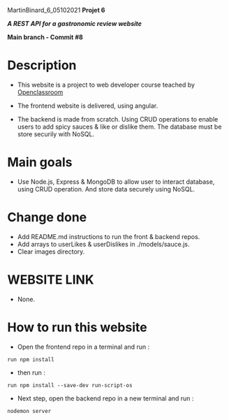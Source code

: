 MartinBinard_6_05102021
**Projet 6**

***A REST API for a gastronomic review website***

**Main branch - Commit #8**

# Description

* This website is a project to web developer course teached by [Openclassroom](https://openclassrooms.com/en/paths/141-web-developer)

* The frontend website is delivered, using angular.
* The backend is made from scratch. Using CRUD operations to enable users to add spicy sauces & like or dislike them. The database must be store securily with NoSQL.

# Main goals

* Use Node.js, Express & MongoDB to allow user to interact database, using CRUD operation. And store data securely using NoSQL. 

# Change done

* Add README.md instructions to run the front & backend repos.
* Add arrays to userLikes & userDislikes in ./models/sauce.js.
* Clear images directory.

# WEBSITE LINK

* None.

# How to run this website

* Open the frontend repo in a terminal and run :
```
run npm install
```
* then run :
```
run npm install --save-dev run-script-os
```
* Next step, open the backend repo in a new terminal and run :
```
nodemon server
```